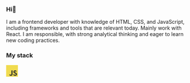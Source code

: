 ### Hi👋
I am a frontend developer with knowledge of HTML, CSS, and JavaScript, including frameworks and tools that are relevant today. Mainly work with React. I am responsible, with strong analytical thinking and eager to learn new coding practices.

### My stack

<img align="left" alt="JavaScript" width="32px" src="https://raw.githubusercontent.com/github/explore/80688e429a7d4ef2fca1e82350fe8e3517d3494d/topics/javascript/javascript.png" />



